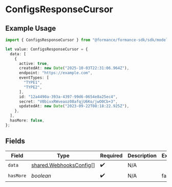 # ConfigsResponseCursor

## Example Usage

```typescript
import { ConfigsResponseCursor } from "@formance/formance-sdk/sdk/models/shared";

let value: ConfigsResponseCursor = {
  data: [
    {
      active: true,
      createdAt: new Date("2025-10-03T22:31:06.964Z"),
      endpoint: "https://example.com",
      eventTypes: [
        "TYPE1",
        "TYPE2",
      ],
      id: "12a4490a-393a-4397-99d6-0654e8a25ec4",
      secret: "V0bivxRWveaoz08afqjU6Ko/jwO0Cb+3",
      updatedAt: new Date("2023-09-22T08:18:22.925Z"),
    },
  ],
  hasMore: false,
};
```

## Fields

| Field                                                                   | Type                                                                    | Required                                                                | Description                                                             | Example                                                                 |
| ----------------------------------------------------------------------- | ----------------------------------------------------------------------- | ----------------------------------------------------------------------- | ----------------------------------------------------------------------- | ----------------------------------------------------------------------- |
| `data`                                                                  | [shared.WebhooksConfig](../../../sdk/models/shared/webhooksconfig.md)[] | :heavy_check_mark:                                                      | N/A                                                                     |                                                                         |
| `hasMore`                                                               | *boolean*                                                               | :heavy_check_mark:                                                      | N/A                                                                     | false                                                                   |